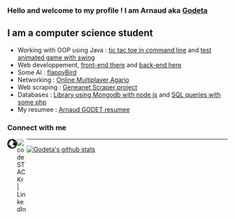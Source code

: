 ### Hello and welcome to my profile ! I am Arnaud aka [Godeta][CV_website]

## I am a computer science student
- Working with OOP using Java : [tic tac toe in command line][Gobblet-Gobblers] and [test animated game with swing][javaFirstAnimation] 
- Web developpement, [front-end there][front] and [back-end here][back]
- Some AI : [flappyBird ][flappy]
- Networking : [Online Multiplayer Agario ][agario]
- Web scraping : [Geneanet Scraper project ][geneanet]
- Databases : [Library using Mongodb with node js][library] and [SQL queries with some php][sql manip]
- My resumee : [Arnaud GODET resumee](https://godeta.github.io)

### Connect with me

[<img align="left" alt="codeSTACKr.com" width="22px" src="https://raw.githubusercontent.com/iconic/open-iconic/master/svg/globe.svg" />][CV_website]
[<img align="left" alt="codeSTACKr | LinkedIn" width="22px" src="https://cdn.jsdelivr.net/npm/simple-icons@v3/icons/linkedin.svg" />][linkedin]


---
[![Godeta's github stats](https://github-readme-stats.vercel.app/api?username=Godeta&show_icons=true&theme=dracula)](https://github.com/Godeta/github-readme-stats)

[CV_website]: https://eportfolio.unicaen.fr/mahara/htdocs/user/arnaud-godet/presentation-v-0
[linkedin]: https://www.linkedin.com/in/arnaud-godet-b633021a6/
[Gobblet-Gobblers]: https://github.com/Godeta/Gobblet-Gobblers-Java
[front]: https://github.com/Godeta/WellDesignedWebsites
[back]: https://github.com/Godeta/NodeJS_WeatherLocation
[flappy]: https://github.com/Godeta/FlappyBird-JS
[agario]: https://github.com/Godeta/Agario_JS_multi
[geneanet]: https://github.com/Godeta/Geneanet_toGedcom_webScraping
[javaFirstAnimation]: https://github.com/Godeta/JavaFirstAnimation
[library]: https://github.com/Godeta/Library_nodeJS-Express-MongoDB
[sql manip]: https://github.com/Godeta/SQL_manipulation
